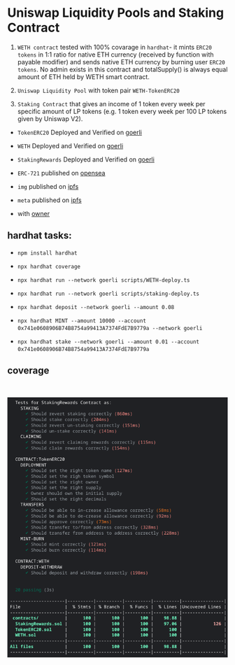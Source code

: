 # Uniswap Liquidity Pools and Staking Contract

1. `WETH contract` tested with 100% covarage in `hardhat`- it mints `ERC20 tokens` in 1:1 ratio for native ETH currency (received by function with payable modifier) and sends native ETH currency by burning user `ERC20 tokens`. No admin exists in this contract and totalSupply() is always equal amount of ETH held by WETH smart contract.

2. `Uniswap Liquidity Pool` with token pair `WETH-TokenERC20`

3. `Staking Contract` that gives an income of 1 token every week per specific amount of LP tokens (e.g. 1 token every week per 100 LP tokens given by Uniswap V2).

- `TokenERC20` Deployed and Verified on [goerli](https://goerli.etherscan.io/address/0xa883d9C6F7FC4baB52AcD2E42E51c4c528d7F7D3#code)
- `WETH` Deployed and Verified on [goerli](https://goerli.etherscan.io/address/0x4Eec8A8176414b347d2c7a8E7254C2dAF259D70D#code)
- `StakingRewards` Deployed and Verified on [goerli](https://goerli.etherscan.io/address/0x5D9360AD6455c2Fcad0670e0491B3609D016e339#code)

- `ERC-721` published on [opensea](https://testnets.opensea.io/assets/goerli/0xb2c25d990f4fc8521ba4ca8dcd3e4800bdc61b5a/1)
- `img` published on [ipfs](https://ipfs.io/ipfs/QmZPHoUR1hy5RgrjqMp7pZXx3wFM56kB5qaMGYingfEeNS/koko.png)
- `meta` published on [ipfs](https://ipfs.io/ipfs/QmTganNHtwXxv58eedFo7F9BtzPWAXsRDhLTGM4yz8pb3t/KokoNFT.json)

- with [owner](https://sepolia.etherscan.io/address/0x741e0608906B74B8754a99413A7374FdE7B9779a)

## hardhat tasks:

- `npm install hardhat`
- `npx hardhat coverage`
- `npx hardhat run --network goerli scripts/WETH-deploy.ts`
- `npx hardhat run --network goerli scripts/staking-deploy.ts`

- `npx hardhat deposit --network goerli --amount 0.08`
- `npx hardhat MINT --amount 10000 --account 0x741e0608906B74B8754a99413A7374FdE7B9779a --network goerli`
- `npx hardhat stake --network goerli --amount 0.01 --account 0x741e0608906B74B8754a99413A7374FdE7B9779a`

## coverage

<br/>
<p align="center">
<img src="img/coverage.png">
</a>
</p>
<br/>

